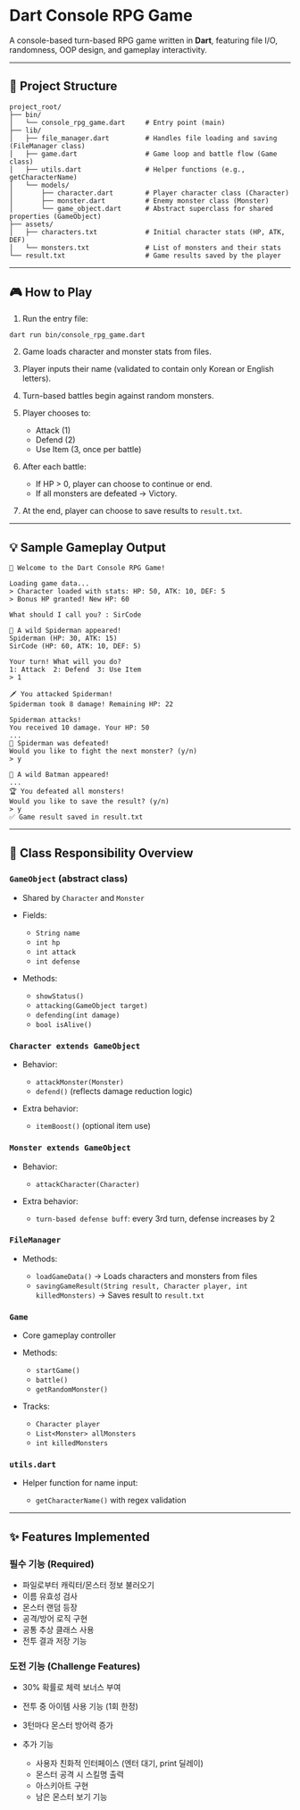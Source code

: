# Dart Console RPG Game

A console-based turn-based RPG game written in **Dart**, featuring file I/O, randomness, OOP design, and gameplay interactivity.

---

## 📁 Project Structure

```
project_root/
├── bin/
│   └── console_rpg_game.dart     # Entry point (main)
├── lib/
│   ├── file_manager.dart         # Handles file loading and saving (FileManager class)
│   ├── game.dart                 # Game loop and battle flow (Game class)
│   ├── utils.dart                # Helper functions (e.g., getCharacterName)
│   └── models/
│       ├── character.dart        # Player character class (Character)
│       ├── monster.dart          # Enemy monster class (Monster)
│       └── game_object.dart      # Abstract superclass for shared properties (GameObject)
├── assets/
│   ├── characters.txt            # Initial character stats (HP, ATK, DEF)
│   └── monsters.txt              # List of monsters and their stats
└── result.txt                    # Game results saved by the player
```

---

## 🎮 How to Play

1. Run the entry file:

```bash
dart run bin/console_rpg_game.dart
```

2. Game loads character and monster stats from files.
3. Player inputs their name (validated to contain only Korean or English letters).
4. Turn-based battles begin against random monsters.
5. Player chooses to:

   * Attack (1)
   * Defend (2)
   * Use Item (3, once per battle)
6. After each battle:

   * If HP > 0, player can choose to continue or end.
   * If all monsters are defeated → Victory.
7. At the end, player can choose to save results to `result.txt`.


---

## 💡 Sample Gameplay Output

```
🚀 Welcome to the Dart Console RPG Game!

Loading game data...
> Character loaded with stats: HP: 50, ATK: 10, DEF: 5
> Bonus HP granted! New HP: 60

What should I call you? : SirCode

🎯 A wild Spiderman appeared!
Spiderman (HP: 30, ATK: 15)
SirCode (HP: 60, ATK: 10, DEF: 5)

Your turn! What will you do?
1: Attack  2: Defend  3: Use Item
> 1

🗡️ You attacked Spiderman!
Spiderman took 8 damage! Remaining HP: 22

Spiderman attacks!
You received 10 damage. Your HP: 50
...
📣 Spiderman was defeated!
Would you like to fight the next monster? (y/n)
> y

🎯 A wild Batman appeared!
...
🏆 You defeated all monsters!
Would you like to save the result? (y/n)
> y
✅ Game result saved in result.txt
```

---

## 🧠 Class Responsibility Overview

### `GameObject` (abstract class)

* Shared by `Character` and `Monster`
* Fields:

  * `String name`
  * `int hp`
  * `int attack`
  * `int defense`
* Methods:

  * `showStatus()`
  * `attacking(GameObject target)`
  * `defending(int damage)`
  * `bool isAlive()`

### `Character extends GameObject`

* Behavior:

  * `attackMonster(Monster)`
  * `defend()` (reflects damage reduction logic)

* Extra behavior:  
  * `itemBoost()` (optional item use)

### `Monster extends GameObject`

* Behavior:

  * `attackCharacter(Character)`

* Extra behavior:   
  * `turn-based defense buff`: every 3rd turn, defense increases by 2

### `FileManager`

* Methods:

  * `loadGameData()` → Loads characters and monsters from files
  * `savingGameResult(String result, Character player, int killedMonsters)` → Saves result to `result.txt`

### `Game`

* Core gameplay controller
* Methods:

  * `startGame()`
  * `battle()`
  * `getRandomMonster()`

* Tracks:

  * `Character player`
  * `List<Monster> allMonsters`
  * `int killedMonsters`

### `utils.dart`

* Helper function for name input:

  * `getCharacterName()` with regex validation

---

## ✨ Features Implemented

### 필수 기능 (Required)

* 파일로부터 캐릭터/몬스터 정보 불러오기
* 이름 유효성 검사
* 몬스터 랜덤 등장
* 공격/방어 로직 구현
* 공통 추상 클래스 사용
* 전투 결과 저장 기능

### 도전 기능 (Challenge Features)

* 30% 확률로 체력 보너스 부여
* 전투 중 아이템 사용 기능 (1회 한정)
* 3턴마다 몬스터 방어력 증가

* 추가 기능
    * 사용자 친화적 인터페이스 (엔터 대기, print 딜레이)
    * 몬스터 공격 시 스킬명 출력
    * 아스키아트 구현
    * 남은 몬스터 보기 기능


